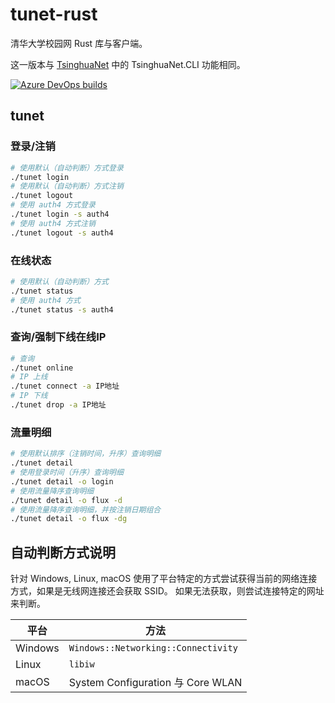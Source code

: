 # tunet-rust
清华大学校园网 Rust 库与客户端。

这一版本与 [TsinghuaNet](https://github.com/Berrysoft/TsinghuaNet) 中的 TsinghuaNet.CLI 功能相同。

[![Azure DevOps builds](https://strawberry-vs.visualstudio.com/tunet-rust/_apis/build/status/Berrysoft.tunet-rust?branch=master)](https://strawberry-vs.visualstudio.com/tunet-rust/_build)

## tunet
### 登录/注销
``` bash
# 使用默认（自动判断）方式登录
./tunet login
# 使用默认（自动判断）方式注销
./tunet logout
# 使用 auth4 方式登录
./tunet login -s auth4
# 使用 auth4 方式注销
./tunet logout -s auth4
```
### 在线状态
``` bash
# 使用默认（自动判断）方式
./tunet status
# 使用 auth4 方式
./tunet status -s auth4
```
### 查询/强制下线在线IP
``` bash
# 查询
./tunet online
# IP 上线
./tunet connect -a IP地址
# IP 下线
./tunet drop -a IP地址
```
### 流量明细
``` bash
# 使用默认排序（注销时间，升序）查询明细
./tunet detail
# 使用登录时间（升序）查询明细
./tunet detail -o login
# 使用流量降序查询明细
./tunet detail -o flux -d
# 使用流量降序查询明细，并按注销日期组合
./tunet detail -o flux -dg
```

## 自动判断方式说明
针对 Windows, Linux, macOS 使用了平台特定的方式尝试获得当前的网络连接方式，如果是无线网连接还会获取 SSID。
如果无法获取，则尝试连接特定的网址来判断。

|平台|方法|
|-|-|
|Windows|`Windows::Networking::Connectivity`|
|Linux|`libiw`|
|macOS|System Configuration 与 Core WLAN|
